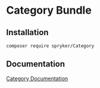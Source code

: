 # Category Bundle

## Installation

```
composer require spryker/Category
```

## Documentation

[Category Documentation](https://spryker.github.io/category/index.html)




